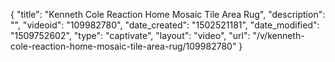 {
    "title": "Kenneth Cole Reaction Home Mosaic Tile Area Rug",
    "description": "",
    "videoid": "109982780",
    "date_created": "1502521181",
    "date_modified": "1509752602",
    "type": "captivate",
    "layout": "video",
    "url": "\/v\/kenneth-cole-reaction-home-mosaic-tile-area-rug\/109982780"
}